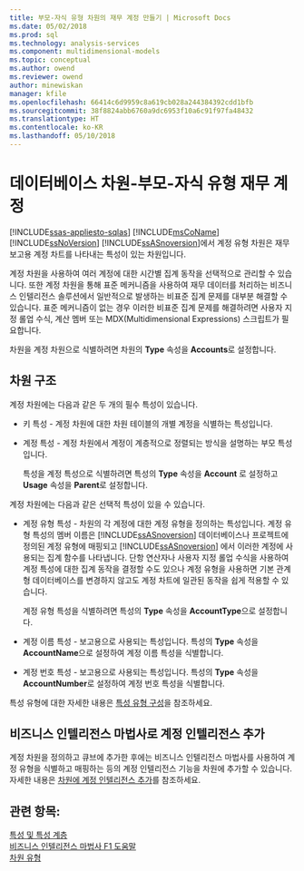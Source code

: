 ```yaml
---
title: 부모-자식 유형 차원의 재무 계정 만들기 | Microsoft Docs
ms.date: 05/02/2018
ms.prod: sql
ms.technology: analysis-services
ms.component: multidimensional-models
ms.topic: conceptual
ms.author: owend
ms.reviewer: owend
author: minewiskan
manager: kfile
ms.openlocfilehash: 66414c6d9959c8a619cb028a244384392cdd1bfb
ms.sourcegitcommit: 38f8824abb6760a9dc6953f10a6c91f97fa48432
ms.translationtype: HT
ms.contentlocale: ko-KR
ms.lasthandoff: 05/10/2018
---
```

# <a name="database-dimensions---finance-account-of-parent-child-type"></a>데이터베이스 차원-부모-자식 유형 재무 계정
[!INCLUDE[ssas-appliesto-sqlas](../../includes/ssas-appliesto-sqlas.md)]
  [!INCLUDE[msCoName](../../includes/msconame-md.md)] [!INCLUDE[ssNoVersion](../../includes/ssnoversion-md.md)] [!INCLUDE[ssASnoversion](../../includes/ssasnoversion-md.md)]에서 계정 유형 차원은 재무 보고용 계정 차트를 나타내는 특성이 있는 차원입니다.  
  
 계정 차원을 사용하여 여러 계정에 대한 시간별 집계 동작을 선택적으로 관리할 수 있습니다. 또한 계정 차원을 통해 표준 메커니즘을 사용하여 재무 데이터를 처리하는 비즈니스 인텔리전스 솔루션에서 일반적으로 발생하는 비표준 집계 문제를 대부분 해결할 수 있습니다. 표준 메커니즘이 없는 경우 이러한 비표준 집계 문제를 해결하려면 사용자 지정 롤업 수식, 계산 멤버 또는 MDX(Multidimensional Expressions) 스크립트가 필요합니다.  
  
 차원을 계정 차원으로 식별하려면 차원의 **Type** 속성을 **Accounts**로 설정합니다.  
  
## <a name="dimension-structure"></a>차원 구조  
 계정 차원에는 다음과 같은 두 개의 필수 특성이 있습니다.  
  
-   키 특성 - 계정 차원에 대한 차원 테이블의 개별 계정을 식별하는 특성입니다.  
  
-   계정 특성 - 계정 차원에서 계정이 계층적으로 정렬되는 방식을 설명하는 부모 특성입니다.  
  
     특성을 계정 특성으로 식별하려면 특성의 **Type** 속성을 **Account** 로 설정하고 **Usage** 속성을 **Parent**로 설정합니다.  
  
 계정 차원에는 다음과 같은 선택적 특성이 있을 수 있습니다.  
  
-   계정 유형 특성 - 차원의 각 계정에 대한 계정 유형을 정의하는 특성입니다. 계정 유형 특성의 멤버 이름은 [!INCLUDE[ssASnoversion](../../includes/ssasnoversion-md.md)] 데이터베이스나 프로젝트에 정의된 계정 유형에 매핑되고 [!INCLUDE[ssASnoversion](../../includes/ssasnoversion-md.md)] 에서 이러한 계정에 사용되는 집계 함수를 나타냅니다. 단항 연산자나 사용자 지정 롤업 수식을 사용하여 계정 특성에 대한 집계 동작을 결정할 수도 있으나 계정 유형을 사용하면 기본 관계형 데이터베이스를 변경하지 않고도 계정 차트에 일관된 동작을 쉽게 적용할 수 있습니다.  
  
     계정 유형 특성을 식별하려면 특성의 **Type** 속성을 **AccountType**으로 설정합니다.  
  
-   계정 이름 특성 - 보고용으로 사용되는 특성입니다. 특성의 **Type** 속성을 **AccountName**으로 설정하여 계정 이름 특성을 식별합니다.  
  
-   계정 번호 특성 - 보고용으로 사용되는 특성입니다. 특성의 **Type** 속성을 **AccountNumber**로 설정하여 계정 번호 특성을 식별합니다.  
  
 특성 유형에 대한 자세한 내용은 [특성 유형 구성](../../analysis-services/multidimensional-models/attribute-properties-configure-attribute-types.md)을 참조하세요.  
  
## <a name="adding-account-intelligence-with-the-business-intelligence-wizard"></a>비즈니스 인텔리전스 마법사로 계정 인텔리전스 추가  
 계정 차원을 정의하고 큐브에 추가한 후에는 비즈니스 인텔리전스 마법사를 사용하여 계정 유형을 식별하고 매핑하는 등의 계정 인텔리전스 기능을 차원에 추가할 수 있습니다. 자세한 내용은 [차원에 계정 인텔리전스 추가](../../analysis-services/multidimensional-models/bi-wizard-add-account-intelligence-to-a-dimension.md)를 참조하세요.  
  
## <a name="see-also"></a>관련 항목:  
 [특성 및 특성 계층](../../analysis-services/multidimensional-models-olap-logical-dimension-objects/attributes-and-attribute-hierarchies.md)   
 [비즈니스 인텔리전스 마법사 F1 도움말](http://msdn.microsoft.com/library/155ac80c-63ae-47aa-9e86-9396e3d920eb)   
 [차원 유형](../../analysis-services/multidimensional-models-olap-logical-dimension-objects/database-dimension-properties-types.md)  
  
  
